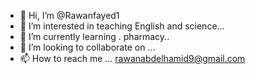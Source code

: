 - 👋 Hi, I’m @Rawanfayed1
- 👀 I’m interested in teaching English and science...
- 🌱 I’m currently learning . pharmacy..
- 💞️ I’m looking to collaborate on ...
- 📫 How to reach me ... rawanabdelhamid9@gmail.com

<!---
Rawanfayed1/Rawanfayed1 is a ✨ special ✨ repository because its `README.md` (this file) appears on your GitHub profile.
You can click the Preview link to take a look at your changes.
--->

